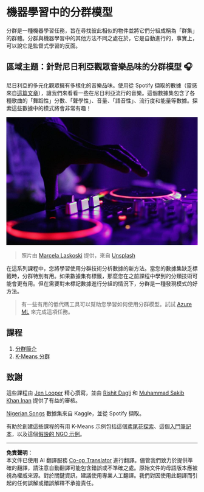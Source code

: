 <!--
CO_OP_TRANSLATOR_METADATA:
{
  "original_hash": "b28a3a4911584062772c537b653ebbc7",
  "translation_date": "2025-09-03T17:02:43+00:00",
  "source_file": "5-Clustering/README.md",
  "language_code": "tw"
}
-->
# 機器學習中的分群模型

分群是一種機器學習任務，旨在尋找彼此相似的物件並將它們分組成稱為「群集」的群體。分群與機器學習中的其他方法不同之處在於，它是自動進行的，事實上，可以說它是監督式學習的反面。

## 區域主題：針對尼日利亞觀眾音樂品味的分群模型 🎧

尼日利亞的多元化觀眾擁有多樣化的音樂品味。使用從 Spotify 擷取的數據（靈感來自[這篇文章](https://towardsdatascience.com/country-wise-visual-analysis-of-music-taste-using-spotify-api-seaborn-in-python-77f5b749b421)），讓我們來看看一些在尼日利亞流行的音樂。這個數據集包含了各種歌曲的「舞蹈性」分數、「聲學性」、音量、「語音性」、流行度和能量等數據。探索這些數據中的模式將會非常有趣！

![唱盤](../../../translated_images/turntable.f2b86b13c53302dc106aa741de9dc96ac372864cf458dd6f879119857aab01da.tw.jpg)

> 照片由 <a href="https://unsplash.com/@marcelalaskoski?utm_source=unsplash&utm_medium=referral&utm_content=creditCopyText">Marcela Laskoski</a> 提供，來自 <a href="https://unsplash.com/s/photos/nigerian-music?utm_source=unsplash&utm_medium=referral&utm_content=creditCopyText">Unsplash</a>
  
在這系列課程中，您將學習使用分群技術分析數據的新方法。當您的數據集缺乏標籤時，分群特別有用。如果數據集有標籤，那麼您在之前課程中學到的分類技術可能會更有用。但在需要對未標記數據進行分組的情況下，分群是一種發現模式的好方法。

> 有一些有用的低代碼工具可以幫助您學習如何使用分群模型。試試 [Azure ML](https://docs.microsoft.com/learn/modules/create-clustering-model-azure-machine-learning-designer/?WT.mc_id=academic-77952-leestott) 來完成這項任務。

## 課程

1. [分群簡介](1-Visualize/README.md)
2. [K-Means 分群](2-K-Means/README.md)

## 致謝

這些課程由 [Jen Looper](https://www.twitter.com/jenlooper) 精心撰寫，並由 [Rishit Dagli](https://rishit_dagli) 和 [Muhammad Sakib Khan Inan](https://twitter.com/Sakibinan) 提供了有益的審核。

[Nigerian Songs](https://www.kaggle.com/sootersaalu/nigerian-songs-spotify) 數據集來自 Kaggle，並從 Spotify 擷取。

有助於創建這些課程的有用 K-Means 示例包括這個[鳶尾花探索](https://www.kaggle.com/bburns/iris-exploration-pca-k-means-and-gmm-clustering)、這個[入門筆記本](https://www.kaggle.com/prashant111/k-means-clustering-with-python)，以及這個[假設的 NGO 示例](https://www.kaggle.com/ankandash/pca-k-means-clustering-hierarchical-clustering)。

---

**免責聲明**：  
本文件已使用 AI 翻譯服務 [Co-op Translator](https://github.com/Azure/co-op-translator) 進行翻譯。儘管我們致力於提供準確的翻譯，請注意自動翻譯可能包含錯誤或不準確之處。原始文件的母語版本應被視為權威來源。對於關鍵資訊，建議使用專業人工翻譯。我們對因使用此翻譯而引起的任何誤解或錯誤解釋不承擔責任。